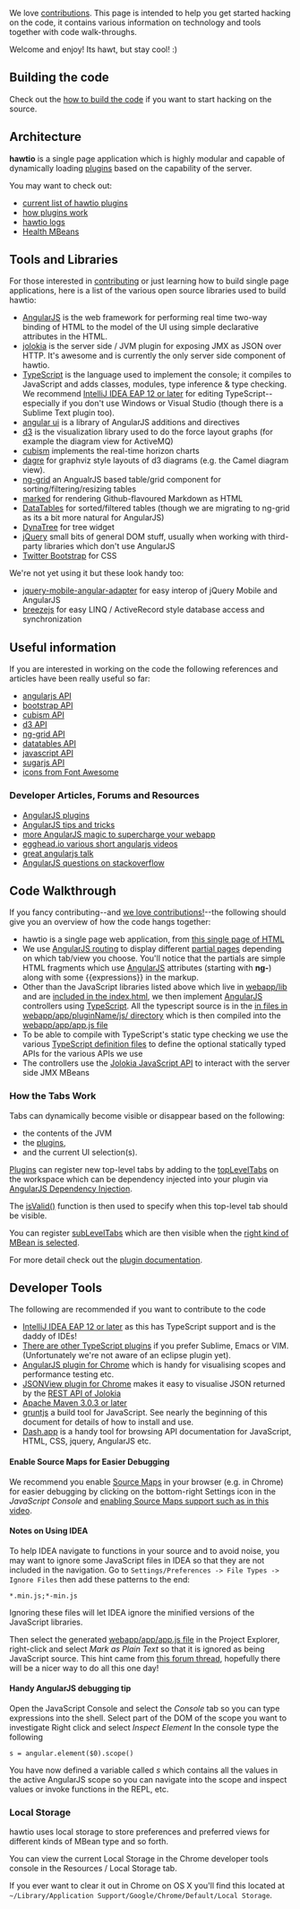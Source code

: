 We love [contributions](http://hawt.io/contributing/index.html). This page is intended to help you get started hacking on the code, it contains various information on technology and tools together with code walk-throughs.

Welcome and enjoy! Its hawt, but stay cool! :)

## Building the code

Check out the [how to build the code](http://hawt.io/building/index.html) if you want to start hacking on the source.

## Architecture

**hawtio** is a single page application which is highly modular and capable of dynamically loading [plugins](http://hawt.io/plugins/index.html) based on the capability of the server.

You may want to check out:

* [current list of hawtio plugins](http://hawt.io/plugins/index.html)
* [how plugins work](http://hawt.io/plugins/index.html)
* [hawtio logs](http://hawt.io/plugins/logs/)
* [Health MBeans](http://hawt.io/plugins/health/)

## Tools and Libraries

For those interested in [contributing](http://hawt.io/contributing/index.html) or just learning how to build single page applications, here is a list of the various open source libraries used to build hawtio:

* [AngularJS](http://angularjs.org/) is the web framework for performing real time two-way binding of HTML to the model of the UI using simple declarative attributes in the HTML.
* [jolokia](http://jolokia.org/) is the server side / JVM plugin for exposing JMX as JSON over HTTP. It's awesome and is currently the only server side component of hawtio.
* [TypeScript](http://typescriptlang.org/) is the language used to implement the console; it compiles to JavaScript and adds classes, modules, type inference & type checking. We recommend [IntelliJ IDEA EAP 12 or later](http://confluence.jetbrains.net/display/IDEADEV/IDEA+12+EAP) for editing TypeScript--especially if you don't use Windows or Visual Studio (though there is a Sublime Text plugin too).
* [angular ui](http://angular-ui.github.com/) is a library of AngularJS additions and directives
* [d3](http://d3js.org/) is the visualization library used to do the force layout graphs (for example the diagram view for ActiveMQ)
* [cubism](http://square.github.com/cubism/) implements the real-time horizon charts
* [dagre](https://github.com/cpettitt/dagre) for graphviz style layouts of d3 diagrams (e.g. the Camel diagram view).
* [ng-grid](http://angular-ui.github.com/ng-grid/) an AngualrJS based table/grid component for sorting/filtering/resizing tables
* [marked](https://github.com/chjj/marked) for rendering Github-flavoured Markdown as HTML
* [DataTables](http://datatables.net/) for sorted/filtered tables (though we are migrating to ng-grid as its a bit more natural for AngularJS)
* [DynaTree](http://wwwendt.de/tech/dynatree/doc/dynatree-doc.html) for tree widget
* [jQuery](http://jquery.com/) small bits of general DOM stuff, usually when working with third-party libraries which don't use AngularJS
* [Twitter Bootstrap](http://twitter.github.com/bootstrap/) for CSS

We're not yet using it but these look handy too:

* [jquery-mobile-angular-adapter](https://github.com/tigbro/jquery-mobile-angular-adapter) for easy interop of jQuery Mobile and AngularJS
* [breezejs](http://www.breezejs.com/) for easy LINQ / ActiveRecord style database access and synchronization

## Useful information

If you are interested in working on the code the following references and articles have been really useful so far:

* [angularjs API](http://docs.angularjs.org/api/)
* [bootstrap API](http://twitter.github.com/bootstrap/base-css.html)
* [cubism API](https://github.com/square/cubism/wiki/API-Reference)
* [d3 API](https://github.com/mbostock/d3/wiki/API-Reference)
* [ng-grid API](http://angular-ui.github.com/ng-grid/#/api)
* [datatables API](http://www.datatables.net/api)
* [javascript API](http://www.w3schools.com/jsref/default.asp)
* [sugarjs API](http://sugarjs.com/api/Array/sortBy)
* [icons from Font Awesome](http://fortawesome.github.com/Font-Awesome/)

### Developer Articles, Forums and Resources

* [AngularJS plugins](http://ngmodules.org/)
* [AngularJS tips and tricks](http://deansofer.com/posts/view/14/AngularJs-Tips-and-Tricks-UPDATED)
* [more AngularJS magic to supercharge your webapp](http://www.yearofmoo.com/2012/10/more-angularjs-magic-to-supercharge-your-webapp.html#)
* [egghead.io various short angularjs videos](http://egghead.io/)
* [great angularjs talk](http://www.youtube.com/angularjs)
* [AngularJS questions on stackoverflow](http://stackoverflow.com/questions/tagged/angularjs)

## Code Walkthrough

If you fancy contributing--and [we love contributions!](http://hawt.io/contributing/index.html)--the following should give you an overview of how the code hangs together:

* hawtio is a single page web application, from [this single page of HTML](https://github.com/hawtio/hawtio/blob/master/hawtio-web/src/main/webapp/index.html)
* We use [AngularJS routing](http://docs.angularjs.org/api/ng.directive:ngView) to display different [partial pages](https://github.com/hawtio/hawtio/tree/master/hawtio-web/src/main/webapp/app/core/html) depending on which tab/view you choose. You'll notice that the partials are simple HTML fragments which use [AngularJS](http://angularjs.org/) attributes (starting with **ng-**) along with some {{expressions}} in the markup.
* Other than the JavaScript libraries listed above which live in [webapp/lib](https://github.com/hawtio/hawtio/tree/master/hawtio-web/src/main/webapp/lib) and are [included in the index.html](https://github.com/hawtio/hawtio/blob/master/hawtio-web/src/main/webapp/index.html), we then implement [AngularJS](http://angularjs.org/) controllers using [TypeScript](http://typescriptlang.org/). All the typescript source is in the [in files in webapp/app/pluginName/js/ directory](https://github.com/hawtio/hawtio/tree/master/hawtio-web/src/main/webapp/app) which is then compiled into the [webapp/app/app.js file](https://github.com/hawtio/hawtio/blob/master/hawtio-web/src/main/webapp/app/app.js)
* To be able to compile with TypeScript's static type checking we use the various [TypeScript definition files](https://github.com/hawtio/hawtio/tree/master/hawtio-web/src/main/d.ts) to define the optional statically typed APIs for the various APIs we use
* The controllers use the [Jolokia JavaScript API](http://jolokia.org/reference/html/clients.html#client-javascript) to interact with the server side JMX MBeans

### How the Tabs Work

Tabs can dynamically become visible or disappear based on the following:

* the contents of the JVM
* the [plugins](plugins.html),
* and the current UI selection(s).

[Plugins](plugins.html) can register new top-level tabs by adding to the [topLevelTabs](https://github.com/hawtio/hawtio/blob/master/hawtio-web/src/main/webapp/app/log/js/logPlugin.ts#L9) on the workspace which can be dependency injected into your plugin via [AngularJS Dependency Injection](http://docs.angularjs.org/guide/di).

The [isValid()](https://github.com/hawtio/hawtio/blob/master/hawtio-web/src/main/webapp/app/log/js/logPlugin.ts#L12) function is then used to specify when this top-level tab should be visible.

You can register [subLevelTabs](https://github.com/hawtio/hawtio/blob/master/hawtio-web/src/main/webapp/app/log/js/logPlugin.ts#L16) which are then visible when the [right kind of MBean is selected](https://github.com/hawtio/hawtio/blob/master/hawtio-web/src/main/webapp/app/log/js/logPlugin.ts#L19).

For more detail check out the [plugin documentation](plugins.html).

## Developer Tools

The following are recommended if you want to contribute to the code

* [IntelliJ IDEA EAP 12 or later](http://confluence.jetbrains.net/display/IDEADEV/IDEA+12+EAP) as this has TypeScript support and is the daddy of IDEs!
* [There are other TypeScript plugins](http://blogs.msdn.com/b/interoperability/archive/2012/10/01/sublime-text-vi-emacs-typescript-enabled.aspx) if you prefer Sublime, Emacs or VIM. (Unfortunately we're not aware of an eclipse plugin yet).
* [AngularJS plugin for Chrome](https://chrome.google.com/webstore/detail/angularjs-batarang/ighdmehidhipcmcojjgiloacoafjmpfk) which is handy for visualising scopes and performance testing etc.
* [JSONView plugin for Chrome](https://chrome.google.com/webstore/detail/jsonview/chklaanhfefbnpoihckbnefhakgolnmc) makes it easy to visualise JSON returned by the [REST API of Jolokia](http://jolokia.org/reference/html/protocol.html)
* [Apache Maven 3.0.3 or later](http://maven.apache.org/)
* [gruntjs](http://gruntjs.com/) a build tool for JavaScript. See nearly the beginning of this document for details of how to install and use.
* [Dash.app](http://kapeli.com/) is a handy tool for browsing API documentation for JavaScript, HTML, CSS, jquery, AngularJS etc.

#### Enable Source Maps for Easier Debugging

We recommend you enable [Source Maps](https://docs.google.com/document/d/1U1RGAehQwRypUTovF1KRlpiOFze0b-_2gc6fAH0KY0k/edit?pli=1) in your browser (e.g. in Chrome) for easier debugging by clicking on the bottom-right Settings icon in the *JavaScript Console* and [enabling Source Maps support such as in this video](http://www.youtube.com/watch?v=-xJl22Kvgjg).

#### Notes on Using IDEA

To help IDEA navigate to functions in your source and to avoid noise, you may want to ignore some JavaScript files in IDEA so that they are not included in the navigation. Go to `Settings/Preferences -> File Types -> Ignore Files` then add these patterns to the end:

    *.min.js;*-min.js

Ignoring these files will let IDEA ignore the minified versions of the JavaScript libraries.

Then select the generated [webapp/app/app.js file](https://github.com/hawtio/hawtio/blob/master/hawtio-web/src/main/webapp/app/app.js) in the Project Explorer, right-click and select _Mark as Plain Text_ so that it is ignored as being JavaScript source. This hint came from [this forum thread](http://devnet.jetbrains.net/message/5472690#5472690), hopefully there will be a nicer way to do all this one day!

#### Handy AngularJS debugging tip

Open the JavaScript Console and select the _Console_ tab so you can type expressions into the shell.
Select part of the DOM of the scope you want to investigate
Right click and select _Inspect Element_
In the console type the following

    s = angular.element($0).scope()

You have now defined a variable called _s_ which contains all the values in the active AngularJS scope so you can navigate into the scope and inspect values or invoke functions in the REPL, etc.

### Local Storage

hawtio uses local storage to store preferences and preferred views for different kinds of MBean type and so forth.

You can view the current Local Storage in the Chrome developer tools console in the Resources / Local Storage tab.

If you ever want to clear it out in Chrome on OS X you'll find this located at `~/Library/Application Support/Google/Chrome/Default/Local Storage`.
